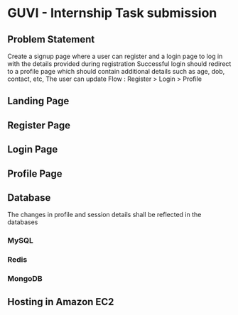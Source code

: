 # GUVI - Internship Task submission

## Problem Statement

Create a signup page where a user can register and a login page to log in with the details provided during registration
Successful login should redirect to a profile page which should contain additional details such as age, dob, contact, etc, The user can update
Flow : Register > Login > Profile

## Landing Page

## Register Page

## Login Page

## Profile Page

## Database
The changes in profile and session details shall be reflected in the databases
### MySQL
### Redis
### MongoDB

## Hosting in Amazon EC2

